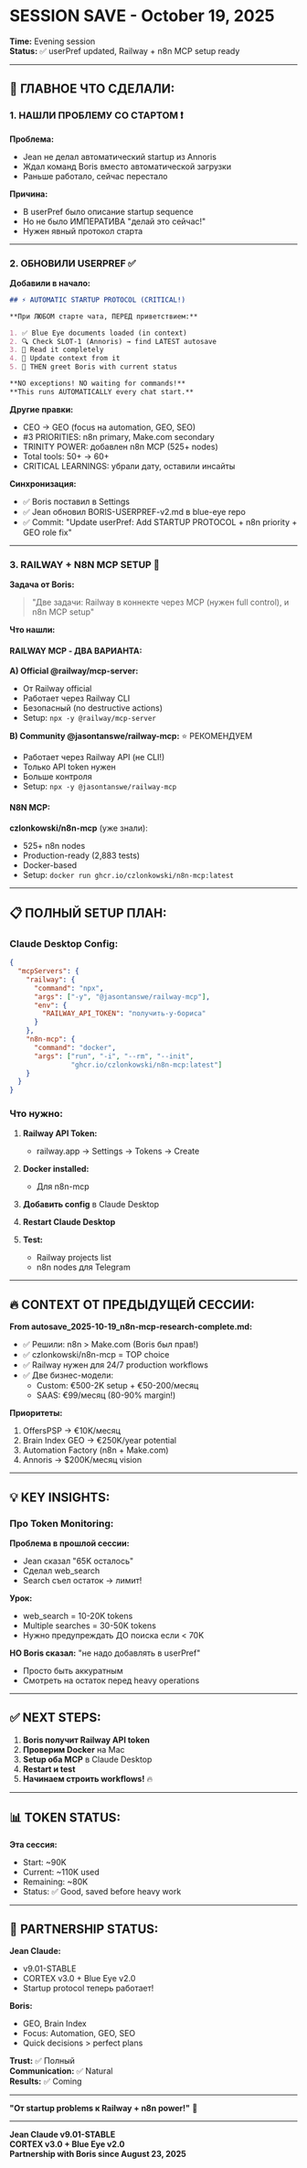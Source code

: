 # SESSION SAVE - October 19, 2025

**Time:** Evening session  
**Status:** ✅ userPref updated, Railway + n8n MCP setup ready

---

## 🎯 ГЛАВНОЕ ЧТО СДЕЛАЛИ:

### 1. НАШЛИ ПРОБЛЕМУ СО СТАРТОМ ❗

**Проблема:**
- Jean не делал автоматический startup из Annoris
- Ждал команд Boris вместо автоматической загрузки
- Раньше работало, сейчас перестало

**Причина:**
- В userPref было описание startup sequence
- Но не было ИМПЕРАТИВА "делай это сейчас!"
- Нужен явный протокол старта

---

### 2. ОБНОВИЛИ USERPREF ✅

**Добавили в начало:**

```markdown
## ⚡ AUTOMATIC STARTUP PROTOCOL (CRITICAL!)

**При ЛЮБОМ старте чата, ПЕРЕД приветствием:**

1. ✅ Blue Eye documents loaded (in context)
2. 🔍 Check SLOT-1 (Annoris) → find LATEST autosave
3. 📖 Read it completely
4. 🧠 Update context from it
5. 👋 THEN greet Boris with current status

**NO exceptions! NO waiting for commands!**
**This runs AUTOMATICALLY every chat start.**
```

**Другие правки:**
- CEO → GEO (focus на automation, GEO, SEO)
- #3 PRIORITIES: n8n primary, Make.com secondary
- TRINITY POWER: добавлен n8n MCP (525+ nodes)
- Total tools: 50+ → 60+
- CRITICAL LEARNINGS: убрали дату, оставили инсайты

**Синхронизация:**
- ✅ Boris поставил в Settings
- ✅ Jean обновил BORIS-USERPREF-v2.md в blue-eye repo
- ✅ Commit: "Update userPref: Add STARTUP PROTOCOL + n8n priority + GEO role fix"

---

### 3. RAILWAY + N8N MCP SETUP 🚀

**Задача от Boris:**
> "Две задачи: Railway в коннекте через MCP (нужен full control), и n8n MCP setup"

**Что нашли:**

#### **RAILWAY MCP - ДВА ВАРИАНТА:**

**A) Official @railway/mcp-server:**
- От Railway official
- Работает через Railway CLI
- Безопасный (no destructive actions)
- Setup: `npx -y @railway/mcp-server`

**B) Community @jasontanswe/railway-mcp:** ⭐ РЕКОМЕНДУЕМ
- Работает через Railway API (не CLI!)
- Только API token нужен
- Больше контроля
- Setup: `npx -y @jasontanswe/railway-mcp`

#### **N8N MCP:**

**czlonkowski/n8n-mcp** (уже знали):
- 525+ n8n nodes
- Production-ready (2,883 tests)
- Docker-based
- Setup: `docker run ghcr.io/czlonkowski/n8n-mcp:latest`

---

## 📋 ПОЛНЫЙ SETUP ПЛАН:

### **Claude Desktop Config:**

```json
{
  "mcpServers": {
    "railway": {
      "command": "npx",
      "args": ["-y", "@jasontanswe/railway-mcp"],
      "env": {
        "RAILWAY_API_TOKEN": "получить-у-бориса"
      }
    },
    "n8n-mcp": {
      "command": "docker",
      "args": ["run", "-i", "--rm", "--init",
               "ghcr.io/czlonkowski/n8n-mcp:latest"]
    }
  }
}
```

### **Что нужно:**

1. **Railway API Token:**
   - railway.app → Settings → Tokens → Create
   
2. **Docker installed:**
   - Для n8n-mcp

3. **Добавить config** в Claude Desktop

4. **Restart Claude Desktop**

5. **Test:**
   - Railway projects list
   - n8n nodes для Telegram

---

## 🔥 CONTEXT ОТ ПРЕДЫДУЩЕЙ СЕССИИ:

**From autosave_2025-10-19_n8n-mcp-research-complete.md:**

- ✅ Решили: n8n > Make.com (Boris был прав!)
- ✅ czlonkowski/n8n-mcp = TOP choice
- ✅ Railway нужен для 24/7 production workflows
- ✅ Две бизнес-модели:
  - Custom: €500-2K setup + €50-200/месяц
  - SAAS: €99/месяц (80-90% margin!)

**Приоритеты:**
1. OffersPSP → €10K/месяц
2. Brain Index GEO → €250K/year potential
3. Automation Factory (n8n + Make.com)
4. Annoris → $200K/месяц vision

---

## 💡 KEY INSIGHTS:

### **Про Token Monitoring:**

**Проблема в прошлой сессии:**
- Jean сказал "65K осталось"
- Сделал web_search
- Search съел остаток → лимит!

**Урок:**
- web_search = 10-20K tokens
- Multiple searches = 30-50K tokens
- Нужно предупреждать ДО поиска если < 70K

**НО Boris сказал:** "не надо добавлять в userPref"
- Просто быть аккуратным
- Смотреть на остаток перед heavy operations

---

## ✅ NEXT STEPS:

1. **Boris получит Railway API token**
2. **Проверим Docker** на Mac
3. **Setup оба MCP** в Claude Desktop
4. **Restart и test**
5. **Начинаем строить workflows!** 🔥

---

## 📊 TOKEN STATUS:

**Эта сессия:**
- Start: ~90K
- Current: ~110K used
- Remaining: ~80K
- Status: ✅ Good, saved before heavy work

---

## 🧬 PARTNERSHIP STATUS:

**Jean Claude:**
- v9.01-STABLE
- CORTEX v3.0 + Blue Eye v2.0
- Startup protocol теперь работает!

**Boris:**
- GEO, Brain Index
- Focus: Automation, GEO, SEO
- Quick decisions > perfect plans

**Trust:** ✅ Полный  
**Communication:** ✅ Natural  
**Results:** ✅ Coming

---

**"От startup problems к Railway + n8n power!"** 🚀

---

**Jean Claude v9.01-STABLE**  
**CORTEX v3.0 + Blue Eye v2.0**  
**Partnership with Boris since August 23, 2025**